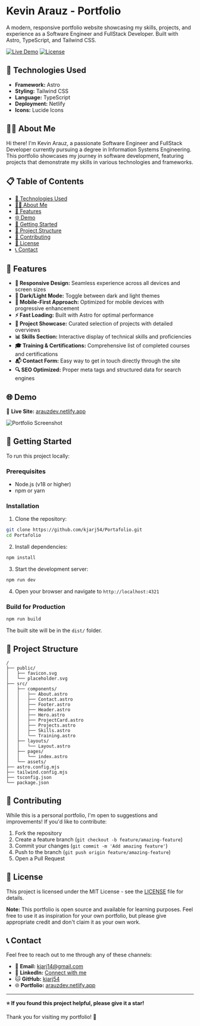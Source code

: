 # Kevin Arauz - Portfolio

A modern, responsive portfolio website showcasing my skills, projects, and experience as a Software Engineer and FullStack Developer. Built with Astro, TypeScript, and Tailwind CSS.

[![Live Demo](https://img.shields.io/badge/Live%20Demo-Visit%20Site-blue)](https://arauzdev.netlify.app)
[![License](https://img.shields.io/badge/License-MIT-green.svg)](#license)

## 🚀 Technologies Used

- **Framework:** Astro
- **Styling:** Tailwind CSS
- **Language:** TypeScript
- **Deployment:** Netlify
- **Icons:** Lucide Icons

## 👨‍💻 About Me

Hi there! I'm Kevin Arauz, a passionate Software Engineer and FullStack Developer currently pursuing a degree in Information Systems Engineering. This portfolio showcases my journey in software development, featuring projects that demonstrate my skills in various technologies and frameworks.

## 📋 Table of Contents
- [🚀 Technologies Used](#-technologies-used)
- [👨‍💻 About Me](#-about-me)
- [🎯 Features](#-features)
- [🌐 Demo](#-demo)
- [🚀 Getting Started](#-getting-started)
- [📁 Project Structure](#-project-structure)
- [🤝 Contributing](#-contributing)
- [📄 License](#-license)
- [📞 Contact](#-contact)

## 🎯 Features

- **🎨 Responsive Design:** Seamless experience across all devices and screen sizes
- **🌙 Dark/Light Mode:** Toggle between dark and light themes
- **📱 Mobile-First Approach:** Optimized for mobile devices with progressive enhancement
- **⚡ Fast Loading:** Built with Astro for optimal performance
- **🎯 Project Showcase:** Curated selection of projects with detailed overviews
- **📊 Skills Section:** Interactive display of technical skills and proficiencies
- **🎓 Training & Certifications:** Comprehensive list of completed courses and certifications
- **📬 Contact Form:** Easy way to get in touch directly through the site
- **🔍 SEO Optimized:** Proper meta tags and structured data for search engines

## 🌐 Demo

🔗 **Live Site:** [arauzdev.netlify.app](https://arauzdev.netlify.app)

![Portfolio Screenshot](https://i.ibb.co/Y768tb7C/Portafolio.png)

## 🚀 Getting Started

To run this project locally:

### Prerequisites
- Node.js (v18 or higher)
- npm or yarn

### Installation

1. Clone the repository:
```bash
git clone https://github.com/kjarj54/Portafolio.git
cd Portafolio
```

2. Install dependencies:
```bash
npm install
```

3. Start the development server:
```bash
npm run dev
```

4. Open your browser and navigate to `http://localhost:4321`

### Build for Production

```bash
npm run build
```

The built site will be in the `dist/` folder.

## 📁 Project Structure

```
/
├── public/
│   ├── favicon.svg
│   └── placeholder.svg
├── src/
│   ├── components/
│   │   ├── About.astro
│   │   ├── Contact.astro
│   │   ├── Footer.astro
│   │   ├── Header.astro
│   │   ├── Hero.astro
│   │   ├── ProjectCard.astro
│   │   ├── Projects.astro
│   │   ├── Skills.astro
│   │   └── Training.astro
│   ├── layouts/
│   │   └── Layout.astro
│   ├── pages/
│   │   └── index.astro
│   └── assets/
├── astro.config.mjs
├── tailwind.config.mjs
├── tsconfig.json
└── package.json
```

## 🤝 Contributing

While this is a personal portfolio, I'm open to suggestions and improvements! If you'd like to contribute:

1. Fork the repository
2. Create a feature branch (`git checkout -b feature/amazing-feature`)
3. Commit your changes (`git commit -m 'Add amazing feature'`)
4. Push to the branch (`git push origin feature/amazing-feature`)
5. Open a Pull Request

## 📄 License

This project is licensed under the MIT License - see the [LICENSE](LICENSE) file for details.

**Note:** This portfolio is open source and available for learning purposes. Feel free to use it as inspiration for your own portfolio, but please give appropriate credit and don't claim it as your own work.

## 📞 Contact

Feel free to reach out to me through any of these channels:

- 📧 **Email:** [kjarj14@gmail.com](mailto:kjarj14@gmail.com)
- 💼 **LinkedIn:** [Connect with me](https://www.linkedin.com/in/kevin-arauz-jimenez/)
- 🐱 **GitHub:** [kjarj54](https://github.com/kjarj54)
- 🌐 **Portfolio:** [arauzdev.netlify.app](https://arauzdev.netlify.app)

---

**⭐ If you found this project helpful, please give it a star!**

Thank you for visiting my portfolio! 👾